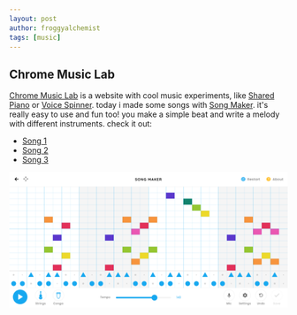 ```yaml
---
layout: post
author: froggyalchemist
tags: [music]
---
```


## Chrome Music Lab

[Chrome Music Lab](https://musiclab.chromeexperiments.com/Experiments) is a website with cool music experiments, like [Shared Piano](https://musiclab.chromeexperiments.com/Shared-Piano/) or [Voice Spinner](https://musiclab.chromeexperiments.com/Shared-Piano/). today i made some songs with [Song Maker](https://musiclab.chromeexperiments.com/Song-Maker/). it's really easy to use and fun too! you make a simple beat and write a melody with different instruments. check it out:

- [Song 1](https://musiclab.chromeexperiments.com/Song-Maker/song/6408441623740416)
- [Song 2](https://musiclab.chromeexperiments.com/Song-Maker/song/6643450758561792)
- [Song 3](https://musiclab.chromeexperiments.com/Song-Maker/song/6447936800817152)

![music-lab-img](../images/music-lab-img.png)